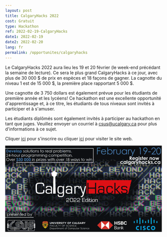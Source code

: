 ```yaml
---
layout: post
title: CalgaryHacks 2022
cost: Gratuit
type: Hackathon
ref: 2022-02-19-CalgaryHacks
date1: 2022-02-19
date2: 2022-02-20
lang: fr
permalink: /opportunites/calgaryhacks
---
```


Le CalgaryHacks 2022 aura lieu les 19 et 20 février (le week-end précédant la semaine de lecture). Ce sera le plus grand CalgaryHacks à ce jour, avec plus de 30 000 $ de prix en espèces et 18 façons de gagner. La cagnotte du niveau 1 est de 15 000 $, la première place rapportant 5 000 $. 

Une cagnotte de 3 750 dollars est également prévue pour les étudiants de première année et les lycéens! Ce hackathon est une excellente opportunité d'apprentissage et, à ce titre, les étudiants de tous niveaux sont invités à participer et à s'amuser.

Les étudiants diplômés sont également invités à participer au hackathon en tant que juges. Veuillez envoyer un courriel à csus@ucalgary.ca pour plus d'informations à ce sujet.

Cliquer <a href="https://calgary-hacks-2022.devpost.com/">ici</a> pour s'inscrire ou cliquer <a href="https://calgaryhacks.ca/">ici</a> pour visiter le site web.

<div style="text-align:center"><img src="../images/opportunities/calgaryhacks2022.png"/></div>